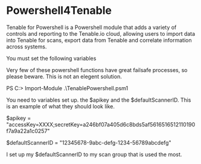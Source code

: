 # Powershell4Tenable

Tenable for Powershell is a Powershell module that adds a variety of controls and reporting to the Tenable.io cloud, allowing users to import data into Tenable for scans, export data from Tenable and correlate information across systems.

You must set the following variables

Very few of these powershell functions have great failsafe processes, so please beware. This is not an elegent solution. 

PS C:\> Import-Module .\TenablePowershell.psm1

You need to variables set up. the $apikey and the $defaultScannerID. This is an example of what they should look like. 

$apikey = "accessKey=XXXX;secretKey=a246bf07a405d6c8bds5af5616516512110190f7a9a22a1c0257"

$defaultScannerID = "12345678-9abc-defg-1234-56789abcdefg"

I set up my $defaultScannerID to my scan group that is used the most. 

